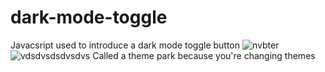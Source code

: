 # dark-mode-toggle
Javacsript used to introduce a dark mode toggle button
![nvbter](https://user-images.githubusercontent.com/66571275/185794980-ef562f85-5421-49be-afe6-4584c2adc8e5.png)
![vdsdvsdsdvsdvs](https://user-images.githubusercontent.com/66571275/185794981-f7dc5da3-981b-40f2-9c77-fb347cf14fb6.png)
Called a theme park because you're changing themes
